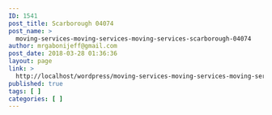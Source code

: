 ```yaml
---
ID: 1541
post_title: Scarborough 04074
post_name: >
  moving-services-moving-services-moving-services-scarborough-04074
author: mrgabonijeff@gmail.com
post_date: 2018-03-28 01:36:36
layout: page
link: >
  http://localhost/wordpress/moving-services-moving-services-moving-services-scarborough-04074/
published: true
tags: [ ]
categories: [ ]
---
```

